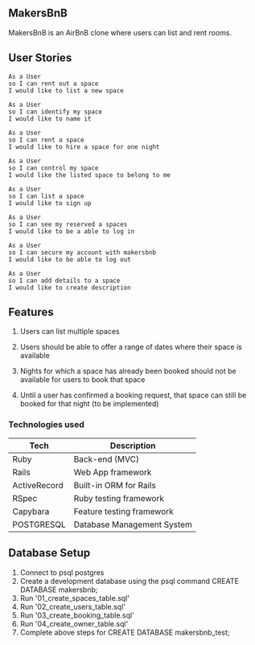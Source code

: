 ## MakersBnB ##
MakersBnB is an AirBnB clone where users can list and rent rooms.



## User Stories ##

```
As a User
so I can rent out a space
I would like to list a new space

As a User
so I can identify my space
I would like to name it

As a User
so I can rent a space
I would like to hire a space for one night

As a User
so I can control my space
I would like the listed space to belong to me

As a User
so I can list a space
I would like to sign up

As a User
so I can see my reserved a spaces
I would like to be a able to log in

As a User
so I can secure my account with makersbnb
I would like to be able to log out

As a User
so I can add details to a space  
I would like to create description

```
## Features ##

1. Users can list multiple spaces

2. Users should be able to offer a range of dates where their space is available

3. Nights for which a space has already been booked should not be available for users to book that space

4. Until a user has confirmed a booking request, that space can still be booked for that night (to be implemented)



### Technologies used

| Tech             | Description                | 
| ---------------- | -------------------------- | 
| Ruby             | Back-end (MVC)             | 
| Rails            | Web App framework          | 
| ActiveRecord     | Built-in ORM for Rails     | 
| RSpec            | Ruby testing framework     | 
| Capybara         | Feature testing framework  | 
| POSTGRESQL       | Database Management System | 


## Database Setup ##

1. Connect to psql postgres
2. Create a development database using the psql command CREATE DATABASE makersbnb; 
3. Run '01_create_spaces_table.sql'
4. Run '02_create_users_table.sql'
5. Run '03_create_booking_table.sql'
6. Run '04_create_owner_table.sql'
7. Complete above steps for CREATE DATABASE makersbnb_test;





